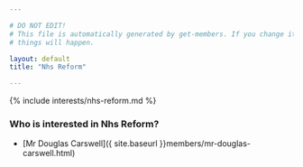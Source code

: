 ```yaml
---

# DO NOT EDIT!
# This file is automatically generated by get-members. If you change it, bad
# things will happen.

layout: default
title: "Nhs Reform"

---
```


{% include interests/nhs-reform.md %}

### Who is interested in Nhs Reform?


* [Mr Douglas Carswell]({ site.baseurl }}members/mr-douglas-carswell.html)
